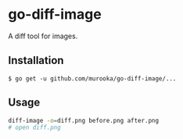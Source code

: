 # go-diff-image

A diff tool for images.

## Installation
```
$ go get -u github.com/murooka/go-diff-image/...
```

## Usage
```bash
diff-image -o=diff.png before.png after.png
# open diff.png
```
